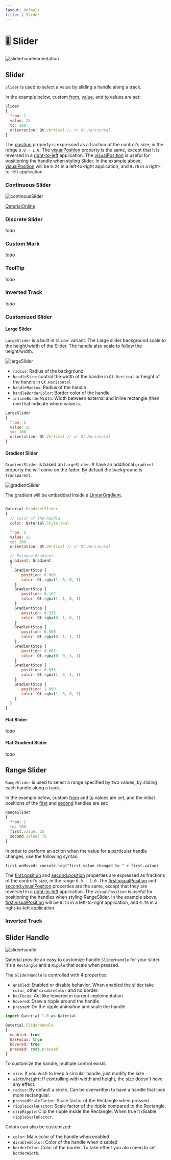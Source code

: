 ```yaml
---
layout: default
title: 🎚️ Slider
---
```


# 🎚️ Slider

![sliderhandleorientation](https://user-images.githubusercontent.com/17255804/86527361-74afa600-be9e-11ea-8c1b-f1ffb4b32b34.gif)

##  Slider

`Slider` is used to select a value by sliding a handle along a track.

In the example below, custom [from](https://doc.qt.io/qt-5/qml-qtquick-controls2-slider.html#from-prop), [value](https://doc.qt.io/qt-5/qml-qtquick-controls2-slider.html#value-prop), and [to](https://doc.qt.io/qt-5/qml-qtquick-controls2-slider.html#to-prop) values are set:

```js
Slider
{
  from: 1
  value: 25
  to: 100
  orientation: Qt.Vertical // or Qt.Horizontal
}
```

The [position](https://doc.qt.io/qt-5/qml-qtquick-controls2-slider.html#position-prop) property is expressed as a fraction of the control's size, in the range `0.0 - 1.0`. The [visualPosition](https://doc.qt.io/qt-5/qml-qtquick-controls2-slider.html#visualPosition-prop) property is the same, except that it is reversed in a [right-to-left](https://doc.qt.io/qt-5/qtquick-positioning-righttoleft.html) application. The [visualPosition](https://doc.qt.io/qt-5/qml-qtquick-controls2-slider.html#visualPosition-prop) is useful for positioning the handle when styling Slider. In the example above, [visualPosition](https://doc.qt.io/qt-5/qml-qtquick-controls2-slider.html#visualPosition-prop) will be `0.24` in a left-to-right application, and `0.76` in a right-to-left application.

### Continuous Slider

![continousSlider](https://user-images.githubusercontent.com/17255804/86528037-c1967b00-bea4-11ea-8a86-ff618c0739d1.gif)

[QaterialOnline](https://tinyurl.com/y8rklqz8)

### Discrete Slider

*todo*

### Custom Mark

*todo*

### ToolTip

*todo*

### Inverted Track

*todo*

### Customized Slider

#### Large Slider

`LargeSlider` is a built in `Slider` variant. The Large slider background scale to the height/width of the Slider. The handle also scale to follow the height/width.

![largeSlider](https://user-images.githubusercontent.com/17255804/86570596-73e74480-bf70-11ea-9bd7-8eed399da591.gif)

* `radius`: Radius of the background
* `handleSize`: control the width of the handle in `Qt.Vertical` or height of the handle in `Qt.Horizontal`
* `handleRadius`: Radius of the handle
* `handleBorderColor`: Border color of the handle
* `inlineBorderWidth`: Width between external and inline rectangle (then one that indicate where value is.

```js
LargeSlider
{
  from: 1
  value: 25
  to: 100
  orientation: Qt.Vertical // or Qt.Horizontal
}
```

#### Gradient Slider

`GradientSlider` is based on `LargeSlider`. It have an additional `gradient` property the will come on the fader. By default the background is `transparent`.

![gradientSlider](https://user-images.githubusercontent.com/17255804/86573433-b0b53a80-bf74-11ea-9dad-c26485381bc8.gif)

The gradient will be embedded inside a [LinearGradient](https://doc.qt.io/qt-5/qml-qtgraphicaleffects-lineargradient.html).

```js

Qaterial.GradientSlider
{
  // color of the handle
  color: Qaterial.Style.teal

  from: 1
  value: 25
  to: 100
  orientation: Qt.Vertical // or Qt.Horizontal

  // Rainbow Gradient
  gradient: Gradient
  {
    GradientStop {
       position: 0.000
       color: Qt.rgba(1, 0, 0, 1)
    }
    GradientStop {
       position: 0.167
       color: Qt.rgba(1, 1, 0, 1)
    }
    GradientStop {
       position: 0.333
       color: Qt.rgba(0, 1, 0, 1)
    }
    GradientStop {
       position: 0.500
       color: Qt.rgba(0, 1, 1, 1)
    }
    GradientStop {
       position: 0.667
       color: Qt.rgba(0, 0, 1, 1)
    }
    GradientStop {
       position: 0.833
       color: Qt.rgba(1, 0, 1, 1)
    }
    GradientStop {
       position: 1.000
       color: Qt.rgba(1, 0, 0, 1)
    }
  }
}
```

#### Flat Slider

*todo*

#### Flat Gradient Slider

*todo*

## Range Slider

`RangeSlider` is used to select a range specified by two values, by sliding each handle along a track.

In the example below, custom [from](https://doc.qt.io/qt-5/qml-qtquick-controls2-rangeslider.html#from-prop) and [to](https://doc.qt.io/qt-5/qml-qtquick-controls2-rangeslider.html#to-prop) values are set, and the initial positions of the [first](https://doc.qt.io/qt-5/qml-qtquick-controls2-rangeslider.html#first-prop) and [second](https://doc.qt.io/qt-5/qml-qtquick-controls2-rangeslider.html#second-prop) handles are set:

```js
RangeSlider
{
  from: 1
  to: 100
  first.value: 25
  second.value: 75
}
```

In order to perform an action when the value for a particular handle changes, use the following syntax:

```
first.onMoved: console.log("first.value changed to " + first.value)
```

The [first.position](https://doc.qt.io/qt-5/qml-qtquick-controls2-rangeslider.html#first.position-prop) and [second.position](https://doc.qt.io/qt-5/qml-qtquick-controls2-rangeslider.html#second.position-prop) properties are expressed as fractions of the control's size, in the range `0.0 - 1.0`. The [first.visualPosition](https://doc.qt.io/qt-5/qml-qtquick-controls2-rangeslider.html#first.visualPosition-prop) and [second.visualPosition](https://doc.qt.io/qt-5/qml-qtquick-controls2-rangeslider.html#second.visualPosition-prop) properties are the same, except that they are reversed in a [right-to-left](https://doc.qt.io/qt-5/qtquick-positioning-righttoleft.html) application. The `visualPosition` is useful for positioning the handles when styling RangeSlider. In the example above, [first.visualPosition](https://doc.qt.io/qt-5/qml-qtquick-controls2-rangeslider.html#first.visualPosition-prop) will be `0.24` in a left-to-right application, and `0.76` in a right-to-left application.

### Inverted Track

## Slider Handle

![sliderhandle](https://user-images.githubusercontent.com/17255804/86526728-d4ef1980-be97-11ea-9a27-4cb365c7046e.gif)

Qaterial provide an easy to customize handle `SliderHandle` for your slider. It's a `Rectangle` and a `Ripple` that scale when pressed.

The `SliderHandle` is controlled with 4 properties:

* `enabled`: Enabled or disable behavior. When enabled the slider take `color`, other `disableColor` and no border.
* `hasFocus`: Act like hovered in current implementation
* `hovered`: Draw a ripple around the handle
* `pressed`: Do the ripple animation and scale the handle

```js
import Qaterial 1.0 as Qaterial

Qaterial.SliderHandle
{
  enabled: true
  hasFocus: true
  hovered: true
  pressed: root.pressed
}
```

To customize the handle, multiple control exists.

* `size`: If you wish to keep a circular handle, just modify the size
* `width`/`height`: If controlling with width and height, the size doesn't have any effect.
* `radius`: By default a circle. Can be overwritten to have a handle that look  more rectangular.
* `pressedScaleFactor`: Scale factor of the Rectangle when pressed
* `rippleScaleFactor`: Scale factor of the ripple compared to the Rectangle.
* `clipRipple`: Clip the ripple inside the Rectangle. When true it disable `rippleScaleFactor`.

Colors can also be customized:

* `color`: Main color of the handle when enabled
* `disabledColor`: Color of the handle when disabled
* `borderColor`: Color of the border. To take effect you also need to set `borderWidth`.